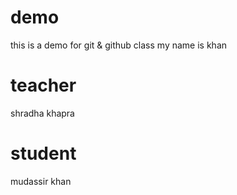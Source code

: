 # demo
this is a demo for git &amp; github class
my name is khan

# teacher
shradha khapra 

# student
mudassir khan